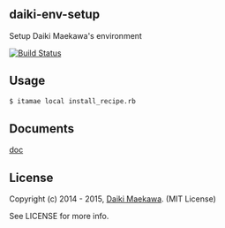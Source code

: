 ## daiki-env-setup

Setup Daiki Maekawa's environment

[![Build Status](https://travis-ci.org/DaikiMaekawa/daiki-env-setup.svg?branch=master)](https://travis-ci.org/DaikiMaekawa/daiki-env-setup)

## Usage

```sh
$ itamae local install_recipe.rb
```

## Documents

[doc](doc/)

## License

Copyright (c) 2014 - 2015, [Daiki Maekawa](http://daikimaekawa.strikingly.com/). (MIT License)

See LICENSE for more info.
